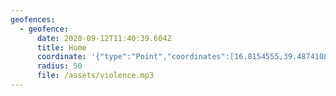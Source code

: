 ```yaml
---
geofences:
  - geofence:
      date: 2020-09-12T11:40:39.604Z
      title: Home
      coordinate: '{"type":"Point","coordinates":[16.8154555,39.4874108]}'
      radius: 50
      file: /assets/violence.mp3
---
```

